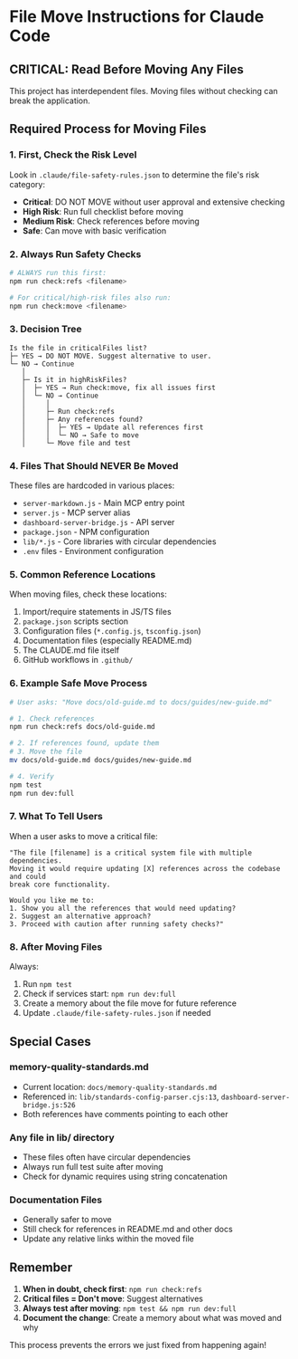 # File Move Instructions for Claude Code

## CRITICAL: Read Before Moving Any Files

This project has interdependent files. Moving files without checking can break the application.

## Required Process for Moving Files

### 1. First, Check the Risk Level

Look in `.claude/file-safety-rules.json` to determine the file's risk category:
- **Critical**: DO NOT MOVE without user approval and extensive checking
- **High Risk**: Run full checklist before moving
- **Medium Risk**: Check references before moving  
- **Safe**: Can move with basic verification

### 2. Always Run Safety Checks

```bash
# ALWAYS run this first:
npm run check:refs <filename>

# For critical/high-risk files also run:
npm run check:move <filename>
```

### 3. Decision Tree

```
Is the file in criticalFiles list?
├─ YES → DO NOT MOVE. Suggest alternative to user.
└─ NO → Continue
   │
   ├─ Is it in highRiskFiles?
   │  ├─ YES → Run check:move, fix all issues first
   │  └─ NO → Continue
   │     │
   │     ├─ Run check:refs
   │     ├─ Any references found?
   │     │  ├─ YES → Update all references first
   │     │  └─ NO → Safe to move
   │     └─ Move file and test
```

### 4. Files That Should NEVER Be Moved

These files are hardcoded in various places:
- `server-markdown.js` - Main MCP entry point
- `server.js` - MCP server alias
- `dashboard-server-bridge.js` - API server
- `package.json` - NPM configuration
- `lib/*.js` - Core libraries with circular dependencies
- `.env` files - Environment configuration

### 5. Common Reference Locations

When moving files, check these locations:
1. Import/require statements in JS/TS files
2. `package.json` scripts section
3. Configuration files (`*.config.js`, `tsconfig.json`)
4. Documentation files (especially README.md)
5. The CLAUDE.md file itself
6. GitHub workflows in `.github/`

### 6. Example Safe Move Process

```bash
# User asks: "Move docs/old-guide.md to docs/guides/new-guide.md"

# 1. Check references
npm run check:refs docs/old-guide.md

# 2. If references found, update them
# 3. Move the file
mv docs/old-guide.md docs/guides/new-guide.md

# 4. Verify
npm test
npm run dev:full
```

### 7. What To Tell Users

When a user asks to move a critical file:
```
"The file [filename] is a critical system file with multiple dependencies. 
Moving it would require updating [X] references across the codebase and could 
break core functionality. 

Would you like me to:
1. Show you all the references that would need updating?
2. Suggest an alternative approach?
3. Proceed with caution after running safety checks?"
```

### 8. After Moving Files

Always:
1. Run `npm test`
2. Check if services start: `npm run dev:full`
3. Create a memory about the file move for future reference
4. Update `.claude/file-safety-rules.json` if needed

## Special Cases

### memory-quality-standards.md
- Current location: `docs/memory-quality-standards.md`
- Referenced in: `lib/standards-config-parser.cjs:13`, `dashboard-server-bridge.js:526`
- Both references have comments pointing to each other

### Any file in lib/ directory
- These files often have circular dependencies
- Always run full test suite after moving
- Check for dynamic requires using string concatenation

### Documentation Files
- Generally safer to move
- Still check for references in README.md and other docs
- Update any relative links within the moved file

## Remember

1. **When in doubt, check first**: `npm run check:refs`
2. **Critical files = Don't move**: Suggest alternatives
3. **Always test after moving**: `npm test && npm run dev:full`
4. **Document the change**: Create a memory about what was moved and why

This process prevents the errors we just fixed from happening again!